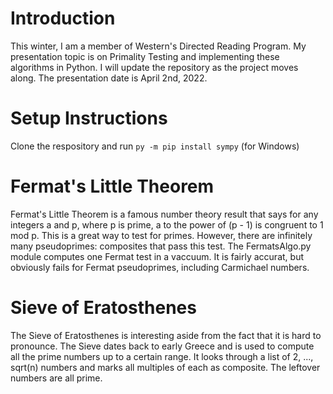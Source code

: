 # Introduction
This winter, I am a member of Western's Directed Reading Program. My presentation topic is on Primality Testing and implementing these algorithms in Python. I will update the repository as the project moves along. The presentation date is April 2nd, 2022.

# Setup Instructions
Clone the respository and run ```py -m pip install sympy``` (for Windows)

# Fermat's Little Theorem
Fermat's Little Theorem is a famous number theory result that says for any integers a and p, where p is prime, a to the power of (p - 1) is congruent to 1 mod p. This is a great way to test for primes. However, there are infinitely many pseudoprimes: composites that pass this test. The FermatsAlgo.py module computes one Fermat test in a vaccuum. It is fairly accurat, but obviously fails for Fermat pseudoprimes, including Carmichael numbers.

# Sieve of Eratosthenes
The Sieve of Eratosthenes is interesting aside from the fact that it is hard to pronounce. The Sieve dates back to early Greece and is used to compute all the prime numbers up to a certain range. It looks through a list of 2, ..., sqrt(n) numbers and marks all multiples of each as composite. The leftover numbers are all prime.
